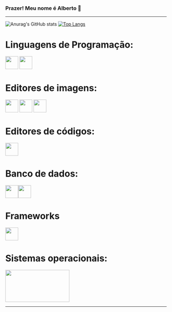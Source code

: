 ### Prazer! Meu nome é Alberto 👋

<hr>

![Anurag's GitHub stats](https://github-readme-stats.vercel.app/api?username=Alberto-MeloL&show_icons=false&theme=algolia)
  [![Top Langs](https://github-readme-stats.vercel.app/api/top-langs/?username=Alberto-MeloL&layout=donut&icons=true&theme=algolia)](https://github.com/Alberto-MeloL/github-readme-stats)
  
  
  <div style="display: inline_block">
    <h1>Linguagens de Programação:</h1>
         <img src="https://cdn.jsdelivr.net/gh/devicons/devicon/icons/javascript/javascript-original.svg" width="40" height="40"/>
            <img src="https://cdn.jsdelivr.net/gh/devicons/devicon/icons/typescript/typescript-original.svg" width="40" height="40"/>
    <h1>Editores de imagens:</h1>
    <img src="https://cdn.jsdelivr.net/gh/devicons/devicon/icons/gimp/gimp-original-wordmark.svg" width="40" height="40"/>
            <img src="https://cdn.jsdelivr.net/gh/devicons/devicon/icons/canva/canva-original.svg" width="40" height="40"/>
            <img src="https://cdn.jsdelivr.net/gh/devicons/devicon/icons/figma/figma-original.svg" width="40" height="40"/>
    <h1>Editores de códigos:</h1>
      <img src="https://cdn.jsdelivr.net/gh/devicons/devicon/icons/vscode/vscode-original-wordmark.svg" width="40" height="40"/>
   </div>    

   
   <h1>Banco de dados:</h1>
   
   <img src="https://cdn.jsdelivr.net/gh/devicons/devicon/icons/mysql/mysql-original-wordmark.svg" width="40" height="40"/><img src="https://cdn.jsdelivr.net/gh/devicons/devicon/icons/postgresql/postgresql-original-wordmark.svg" width="40" height="40"/>  
<h1>Frameworks</h1>

   <img src="https://cdn.jsdelivr.net/gh/devicons/devicon/icons/angularjs/angularjs-original.svg" width="40" height="40"/>
          

<h1>Sistemas operacionais:</h1>
<div style="display: flex">
<img src="https://cdn.jsdelivr.net/gh/devicons/devicon/icons/windows8/windows8-original.svg" width="200" height="100"/>
  </div>
   <hr>

